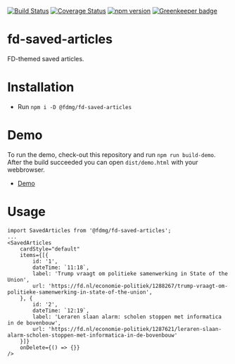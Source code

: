 [![Build Status](https://travis-ci.org/FDMediagroep/fd-ts-react-saved-articles.svg?branch=master)](https://travis-ci.org/FDMediagroep/fd-ts-react-saved-articles)
[![Coverage Status](https://coveralls.io/repos/github/FDMediagroep/fd-ts-react-saved-articles/badge.svg?branch=master)](https://coveralls.io/github/FDMediagroep/fd-ts-react-saved-articles?branch=master)
[![npm version](https://badge.fury.io/js/%40fdmg%2Ffd-saved-articles.svg)](https://badge.fury.io/js/%40fdmg%2Ffd-saved-articles)
[![Greenkeeper badge](https://badges.greenkeeper.io/FDMediagroep/fd-ts-react-saved-articles.svg)](https://greenkeeper.io/)

# fd-saved-articles
FD-themed saved articles.

# Installation
* Run `npm i -D @fdmg/fd-saved-articles`

# Demo
To run the demo, check-out this repository and run `npm run build-demo`.
After the build succeeded you can open `dist/demo.html` with your webbrowser.
* [Demo](http://static.fd.nl/react/saved-articles/demo.html)

# Usage
```
import SavedArticles from '@fdmg/fd-saved-articles';
...
<SavedArticles
    cardStyle="default"
    items={[{
        id: '1',
        dateTime: `11:18`,
        label: 'Trump vraagt om politieke samenwerking in State of the Union',
        url: 'https://fd.nl/economie-politiek/1288267/trump-vraagt-om-politieke-samenwerking-in-state-of-the-union',
    }, {
        id: '2',
        dateTime: `12:19`,
        label: 'Leraren slaan alarm: scholen stoppen met informatica in de bovenbouw',
        url: 'https://fd.nl/economie-politiek/1287621/leraren-slaan-alarm-scholen-stoppen-met-informatica-in-de-bovenbouw'
    }]}
    onDelete={() => {}}
/>
```
